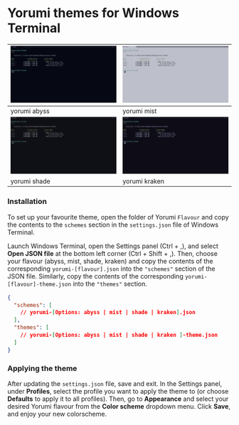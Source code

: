 # Yorumi themes for Windows Terminal

| ![image](images/abyss-preview.png) | ![image](images/mist-preview.png) |
| --- | --- |
| yorumi abyss | yorumi mist |
| ![image](images/shade-preview.png) | ![image](images/kraken-preview.png) |
| yorumi shade | yorumi kraken |


### Installation

To set up your favourite theme, open the folder of Yorumi `Flavour` and copy the contents to the `schemes` section in the `settings.json` file of Windows Terminal. 

Launch Windows Terminal, open the Settings panel (Ctrl + ,), and select **Open JSON file** at the bottom left corner (Ctrl + Shift + ,). Then, choose your flavour (abyss, mist, shade, kraken) and copy the contents of the corresponding `yorumi-[flavour].json` into the `"schemes"` section of the JSON file. Similarly, copy the contents of the corresponding `yorumi-[flavour]-theme.json` into the `"themes"` section.

```json
{
  "schemes": [
    // yorumi-[Options: abyss | mist | shade | kraken].json
  ],
  "themes": [
    // yorumi-[Options: abyss | mist | shade | kraken ]-theme.json
  ]
}
```

### Applying the theme

After updating the `settings.json` file, save and exit. In the Settings panel, under **Profiles**, select the profile you want to apply the theme to (or choose **Defaults** to apply it to all profiles). Then, go to **Appearance** and select your desired Yorumi flavour from the **Color scheme** dropdown menu. Click **Save**, and enjoy your new colorscheme.
